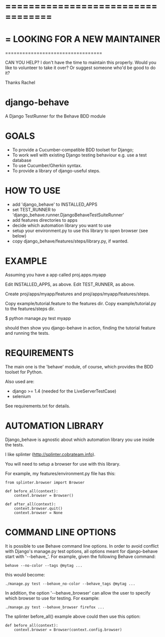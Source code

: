 ==================================
=
= LOOKING FOR A NEW MAINTAINER
=
==================================

CAN YOU HELP? 
I don't have the time to maintain this properly. 
Would you like to volunteer to take it over?
Or suggest someone who'd be good to do it?

Thanks
Rachel


django-behave
=============

A Django TestRunner for the Behave BDD module

GOALS
=====

- To provide a Cucumber-compatible BDD toolset for Django;
- To work well with existing Django testing behaviour e.g. use a test database
- To use Cucumber/Gherkin syntax.
- To provide a library of django-useful steps.

HOW TO USE
==========

- add 'django_behave' to INSTALLED_APPS
- set TEST_RUNNER to 'django_behave.runner.DjangoBehaveTestSuiteRunner'
- add features directories to apps
- decide which automation library you want to use
- setup your environment.py to use this library to open browser (see below)
- copy django_behave/features/steps/library.py, if wanted.

EXAMPLE
=======

Assuming you have a app called proj.apps.myapp

Edit INSTALLED_APPS, as above.
Edit TEST_RUNNER, as above.

Create proj/apps/myapp/features and proj/apps/myapp/features/steps.

Copy example/tutorial.feature to the features dir.
Copy example/tutorial.py to the features/steps dir.

$ python manage.py test myapp

should then show you django-behave in action, finding the tutorial feature
and running the tests.

REQUIREMENTS
============

The main one is the 'behave' module, of course, which provides the BDD toolset for Python.

Also used are:
- django >= 1.4 (needed for the LiveServerTestCase)
- selenium

See requirements.txt for details.

AUTOMATION LIBRARY
==================

Django_behave is agnostic about which automation library you use inside the tests.

I like splinter (http://splinter.cobrateam.info).

You will need to setup a browser for use with this library.

For example, my features/environment.py file has this:

    from splinter.browser import Browser

    def before_all(context):
        context.browser = Browser()

    def after_all(context):
        context.browser.quit()
        context.browser = None

COMMAND LINE OPTIONS
====================

It is possible to use Behave command line options.  In order to avoid conflict
with Django's manage.py test options, all options meant for django-behave start
with '--behave_'.  For example, given the following Behave command:

    behave --no-color --tags @mytag ...
    
this would become:

    ./manage.py test --behave_no-color --behave_tags @mytag ...
    
In addition, the option '--behave_browser' can allow the user to specify which
browser to use for testing.  For example:

    ./manage.py test --behave_browser firefox ...

The splinter before_all() example above could then use this option:

    def before_all(context):
        context.browser = Browser(context.config.browser)

            
